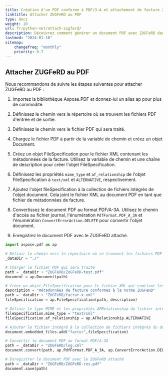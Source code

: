 ```yaml
---
title: Création d'un PDF conforme à PDF/3-A et attachement de facture ZUGFeRD en Python
linktitle: Attacher ZUGFeRD au PDF
type: docs
weight: 10
url: fr/python-net/attach-zugferd/
description: Découvrez comment générer un document PDF avec ZUGFeRD dans Aspose.PDF pour Python via .NET
lastmod: "2024-01-18"
sitemap:
    changefreq: "monthly"
    priority: 0.7
---
```


## Attacher ZUGFeRD au PDF

Nous recommandons de suivre les étapes suivantes pour attacher ZUGFeRD au PDF :

1. Importez la bibliothèque Aspose.PDF et donnez-lui un alias ap pour plus de commodité.
2. Définissez le chemin vers le répertoire où se trouvent les fichiers PDF d'entrée et de sortie.
3. Définissez le chemin vers le fichier PDF qui sera traité.
4. Chargez le fichier PDF à partir de la variable de chemin et créez un objet Document.
5. Créez un objet FileSpecification pour le fichier XML contenant les métadonnées de la facture. Utilisez la variable de chemin et une chaîne de description pour créer l'objet FileSpecification.

1. Définissez les propriétés `mime_type` et `af_relationship` de l'objet FileSpecification à `text/xml` et `ALTERNATIVE`, respectivement.
1. Ajoutez l'objet fileSpecification à la collection de fichiers intégrés de l'objet document. Cela joint le fichier XML au document PDF en tant que fichier de métadonnées de facture.
1. Convertissez le document PDF au format PDF/A-3A. Utilisez le chemin d'accès au fichier journal, l'énumération `PdfFormat.PDF_A_3A` et l'énumération `ConvertErrorAction.DELETE` pour convertir l'objet document.
1. Enregistrez le document PDF avec le ZUGFeRD attaché.

```python
import aspose.pdf as ap

# Définir le chemin vers le répertoire où se trouvent les fichiers PDF d'entrée et de sortie
_dataDir = "./"

# Charger le fichier PDF qui sera traité
path = _dataDir + "ZUGFeRD/ZUGFeRD-test.pdf"
document = ap.Document(path)

# Créer un objet FileSpecification pour le fichier XML qui contient les métadonnées de la facture
description = "Métadonnées de facture conformes à la norme ZUGFeRD"
path = _dataDir + "ZUGFeRD/factur-x.xml"
fileSpecification = ap.FileSpecification(path, description)

# Définir le type MIME et les propriétés AFRelationship du fichier intégré
fileSpecification.mime_type = "text/xml"
fileSpecification.af_relationship = ap.AFRelationship.ALTERNATIVE

# Ajouter le fichier intégré à la collection de fichiers intégrés du document PDF
document.embedded_files.add("factur",fileSpecification)

# Convertir le document PDF au format PDF/A-3A
path = _dataDir + "ZUGFeRD/log.xml"
document.convert(path, ap.PdfFormat.PDF_A_3A, ap.ConvertErrorAction.DELETE)

# Enregistrer le document PDF avec le ZUGFeRD attaché
path = _dataDir + "ZUGFeRD/ZUGFeRD-res.pdf"
document.save(path)
```